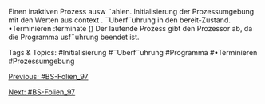 Einen inaktiven Prozess ausw ¨ahlen.
Initialisierung der Prozessumgebung mit den Werten aus context .
¨Uberf¨uhrung in den bereit-Zustand.
•Terminieren :terminate ()
Der laufende Prozess gibt den Prozessor ab, da die Programma usf¨uhrung beendet ist.

   Tags & Topics:
   #Initialisierung
   #¨Uberf¨uhrung
   #Programma
   #•Terminieren
   #Prozessumgebung

[Previous: #BS-Folien_97](BS-Folien_97.md)

[Next: #BS-Folien_97](BS-Folien_97.md)